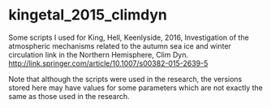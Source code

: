 # kingetal_2015_climdyn

Some scripts I used for King, Hell, Keenlyside, 2016, Investigation of the atmospheric mechanisms related to the autumn sea ice and winter circulation link in the Northern Hemisphere, Clim Dyn. http://link.springer.com/article/10.1007/s00382-015-2639-5 

Note that although the scripts were used in the research, the versions stored here may have values for some parameters which are not exactly the same as those used in the research. 
